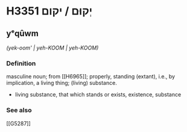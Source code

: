 # H3351 יְקוּם / יקום

## yᵉqûwm

_(yek-oom' | yeh-KOOM | yeh-KOOM)_

### Definition

masculine noun; from [[H6965]]; properly, standing (extant), i.e., by implication, a living thing; (living) substance.

- living substance, that which stands or exists, existence, substance
### See also

[[G5287]]

